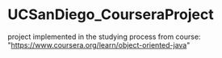 # UCSanDiego_CourseraProject
project implemented in the studying process from course: "https://www.coursera.org/learn/object-oriented-java"
